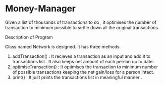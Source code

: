 # Money-Manager
Given a list of thousands of transactions to do , it optimises the number of transaction to minimum possible to settle down all the original transactions.

Description of Program 

Class named Network is designed. 
It has three methods
1. addTransaction() : It recieves a transaction as an input and add it to transactions list . It also keeps net amount of each person up to date.
2. optimiseTransaction() : It optimises the transaction to minimum number of possible transactions keeping the net gain/loss for a person intact.
3. print() : It just prints the transactions list in meaningful manner .
